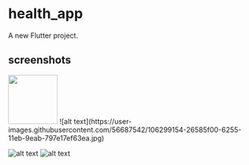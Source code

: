 # health_app

A new Flutter project.

## screenshots
<img src="https://user-images.githubusercontent.com/56687542/106299160-27898c00-6255-11eb-9e07-db0982995dd3.jpg" width="100" height="100">
![alt text](https://user-images.githubusercontent.com/56687542/106299154-26585f00-6255-11eb-9eab-797e17ef63ea.jpg)


![alt text](https://user-images.githubusercontent.com/56687542/106299161-27898c00-6255-11eb-90c6-a60a1c6b7104.jpg) ![alt text](https://user-images.githubusercontent.com/56687542/106299155-26585f00-6255-11eb-9d62-72762fd18bb5.jpg)

